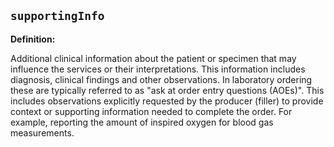 ## `supportingInfo`

<b>Definition:</b><br>

Additional clinical information about the patient or specimen that may influence the services or their interpretations. This information includes diagnosis, clinical findings and other observations. In laboratory ordering these are typically referred to as "ask at order entry questions (AOEs)". This includes observations explicitly requested by the producer (filler) to provide context or supporting information needed to complete the order. For example, reporting the amount of inspired oxygen for blood gas measurements.